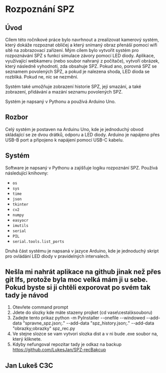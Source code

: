 # Rozpoznání SPZ

## Úvod

Cílem této ročníkové práce bylo navrhnout a zrealizovat kamerový systém, který dokáže rozpoznat obličej a který snímaný obraz přenáší pomocí wifi sítě na zobrazovací zařízení. Mým cílem bylo vytvořit systém pro rozpoznávání SPZ s funkcí simulace závory pomocí LED diody. Aplikace, využívající webkameru (nebo soubor nahraný z počítače), vytvoří obrázek, který následně vyhodnotí, zda obsahuje SPZ. Pokud ano, porovná SPZ se seznamem povolených SPZ, a pokud je nalezena shoda, LED dioda se rozbliká. Pokud ne, nic se nezmění.

Systém také umožňuje zobrazení historie SPZ, její smazání, a také zobrazení, přidávání a mazání seznamu povolených SPZ.

Systém je napsaný v Pythonu a používá Arduino Uno.

## Rozbor

Celý systém je postaven na Arduinu Uno, kde je jednoduchý obvod skládající se ze dvou drátků, odporu a LED diody. Arduino je napájeno přes USB-B port a připojeno k napájení pomocí USB-C kabelu.

## Systém

Software je napsaný v Pythonu a zajišťuje logiku rozpoznání SPZ. Používá následující knihovny:

- `os`
- `sys`
- `time`
- `json`
- `tkinter`
- `cv2`
- `numpy`
- `easyocr`
- `imutils`
- `serial`
- `PIL`
- `serial.tools.list_ports`

Druhá část systému je napsaná v jazyce Arduino, kde je jednoduchý skript pro ovládání LED diody v pravidelných intervalech.
## Nešla mi nahrát aplikace na github jinak než přes git lfs, protože byla moc velká mám ji u sebe. Pokud byste si ji chtěli exporovat po svém tak tady je návod
1. Otevřete command prompt
2. Jdete do slozky kde máte stazeny projket (cd vase\cesta\ksouboru)
3. Zadejte tento prikaz python -m PyInstaller --onefile --windowed --add-data "spravne_spz.json;." --add-data "spz_history.json;." --add-data "obrazky;obrazky" spz_rec.py
4. Ve stejne slozce se vam vytvori slozka dist a v ni bude .exe soubor na, který kliknete.
5. Kdyby nefungoval repozitar tady je odkaz na backup https://github.com/LukesJan/SPZ-recBakcup
## Jan Lukeš C3C
